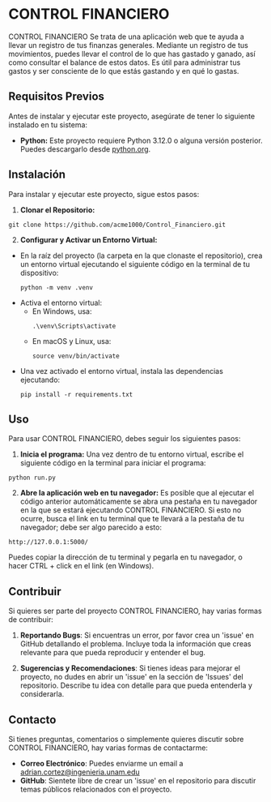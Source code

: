 # CONTROL FINANCIERO

CONTROL FINANCIERO Se trata de una aplicación web que te ayuda a llevar un registro de tus finanzas generales.
Mediante un registro de tus movimientos, puedes llevar el control de lo que has gastado y ganado, así como consultar el balance de estos datos. Es útil para administrar tus gastos y ser consciente de lo que estás gastando y en qué lo gastas.

## Requisitos Previos

Antes de instalar y ejecutar este proyecto, asegúrate de tener lo siguiente instalado en tu sistema:

- **Python:** Este proyecto requiere Python 3.12.0 o alguna versión posterior. Puedes descargarlo desde [python.org](https://www.python.org/downloads/).

## Instalación

Para instalar y ejecutar este proyecto, sigue estos pasos:

1. **Clonar el Repositorio:**
```
git clone https://github.com/acme1000/Control_Financiero.git
```
2. **Configurar y Activar un Entorno Virtual:**
- En la raíz del proyecto (la carpeta en la que clonaste el repositorio), crea un entorno virtual ejecutando el siguiente código en la terminal de tu dispositivo:
  ```
  python -m venv .venv
  ```
- Activa el entorno virtual:
  - En Windows, usa:
    ```
    .\venv\Scripts\activate
    ```
  - En macOS y Linux, usa:
    ```
    source venv/bin/activate
    ```
- Una vez activado el entorno virtual, instala las dependencias ejecutando:
  ```
  pip install -r requirements.txt
  ```

## Uso

Para usar CONTROL FINANCIERO, debes seguir los siguientes pasos:

1. **Inicia el programa:**
Una vez dentro de tu entorno virtual, escribe el siguiente código en la terminal para iniciar el programa:
```
python run.py
```
2. **Abre la aplicación web en tu navegador:**
Es posible que al ejecutar el código anterior automáticamente se abra una pestaña en tu navegador en la que se estará ejecutando CONTROL FINANCIERO. Si esto no ocurre, busca el link en tu terminal que te llevará a la pestaña de tu navegador; debe ser algo parecido a esto:
```
http://127.0.0.1:5000/
```
Puedes copiar la dirección de tu terminal  y pegarla en tu navegador, o hacer CTRL + click en el link (en Windows).

## Contribuir

Si quieres ser parte del proyecto CONTROL FINANCIERO, hay varias formas de contribuir:

1. **Reportando Bugs**: Si encuentras un error, por favor crea un 'issue' en GitHub detallando el problema. Incluye toda la información que creas relevante para que pueda reproducir y entender el bug.

2. **Sugerencias y Recomendaciones**: Si tienes ideas para mejorar el proyecto, no dudes en abrir un 'issue' en la sección de 'Issues' del repositorio. Describe tu idea con detalle para que pueda entenderla y considerarla.

## Contacto

Si tienes preguntas, comentarios o simplemente quieres discutir sobre CONTROL FINANCIERO, hay varias formas de contactarme:

- **Correo Electrónico**: Puedes enviarme un email a adrian.cortez@ingenieria.unam.edu
- **GitHub**: Sientete libre de crear un 'issue' en el repositorio para discutir temas públicos relacionados con el proyecto.
